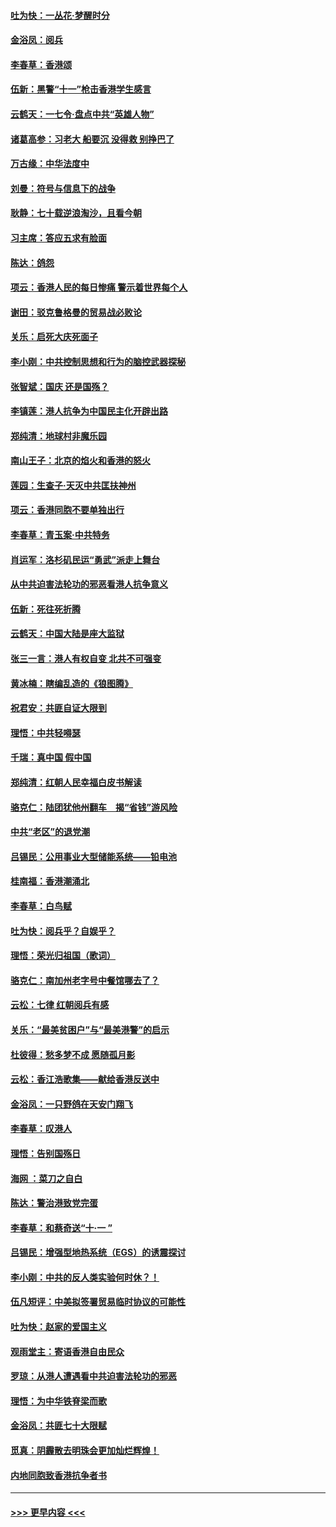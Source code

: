 #### [吐为快：一丛花‧梦醒时分](../pages/nsc993/n11567491.md?t=10041401) 
#### [金浴凤：阅兵](../pages/nsc993/n11567454.md?t=10041401) 
#### [李春草：香港颂](../pages/nsc993/n11567444.md?t=10041401) 
#### [伍新：黑警“十一”枪击香港学生感言](../pages/nsc993/n11567426.md?t=10041401) 
#### [云鹤天：一七令‧盘点中共“英雄人物”](../pages/nsc993/n11567091.md?t=10041401) 
#### [诸葛高参：习老大 船要沉 没得救 别挣巴了](../pages/nsc993/n11566976.md?t=10041401) 
#### [万古缘：中华法度中](../pages/nsc993/n11566726.md?t=10041401) 
#### [刘曼：符号与信息下的战争](../pages/nsc993/n11564655.md?t=10041401) 
#### [耿静：七十载逆浪淘沙，且看今朝](../pages/nsc993/n11564520.md?t=10041401) 
#### [习主席：答应五求有脸面](../pages/nsc993/n11563953.md?t=10041401) 
#### [陈达：鸽怨](../pages/nsc993/n11561879.md?t=10041401) 
#### [项云：香港人民的每日惨痛  警示着世界每个人](../pages/nsc993/n11559273.md?t=10041401) 
#### [谢田：驳克鲁格曼的贸易战必败论](../pages/nsc993/n11555840.md?t=10041401) 
#### [关乐：启死大庆死面子](../pages/nsc993/n11556823.md?t=10041401) 
#### [李小刚：中共控制思想和行为的脑控武器探秘](../pages/nsc993/n11556776.md?t=10041401) 
#### [张智斌：国庆  还是国殇？](../pages/nsc993/n11556617.md?t=10041401) 
#### [李镇莲：港人抗争为中国民主化开辟出路](../pages/nsc993/n11556570.md?t=10041401) 
#### [郑纯清：地球村非魔乐园](../pages/nsc993/n11555415.md?t=10041401) 
#### [南山王子：北京的焰火和香港的怒火](../pages/nsc993/n11555318.md?t=10041401) 
#### [莲园：生查子·天灭中共匡扶神州](../pages/nsc993/n11555302.md?t=10041401) 
#### [项云：香港同胞不要单独出行](../pages/nsc993/n11555276.md?t=10041401) 
#### [李春草：青玉案‧中共特务](../pages/nsc993/n11552356.md?t=10041401) 
#### [肖运军：洛杉矶民运“勇武”派走上舞台](../pages/nsc993/n11551595.md?t=10041401) 
#### [从中共迫害法轮功的邪恶看港人抗争意义](../pages/nsc993/n11540858.md?t=10041401) 
#### [伍新：死往死折腾](../pages/nsc993/n11550174.md?t=10041401) 
#### [云鹤天：中国大陆是座大监狱](../pages/nsc993/n11550155.md?t=10041401) 
#### [张三一言：港人有权自变 北共不可强变](../pages/nsc993/n11550132.md?t=10041401) 
#### [黄冰楠：瞎编乱造的《狼图腾》](../pages/nsc993/n11550082.md?t=10041401) 
#### [祝君安：共匪自证大限到](../pages/nsc993/n11550041.md?t=10041401) 
#### [理悟：中共轻嘚瑟](../pages/nsc993/n11547978.md?t=10041401) 
#### [千瑞：真中国 假中国](../pages/nsc993/n11547865.md?t=10041401) 
#### [郑纯清：红朝人民幸福白皮书解读](../pages/nsc993/n11547499.md?t=10041401) 
#### [骆克仁：陆团犹他州翻车　揭“省钱”游风险](../pages/nsc993/n11546977.md?t=10041401) 
#### [中共“老区”的退党潮](../pages/nsc993/n11545995.md?t=10041401) 
#### [吕锡民：公用事业大型储能系统——铅电池](../pages/nsc993/n11545701.md?t=10041401) 
#### [桂南福：香港潮涌北](../pages/nsc993/n11545682.md?t=10041401) 
#### [李春草：白鸟赋](../pages/nsc993/n11545663.md?t=10041401) 
#### [吐为快：阅兵乎？自娱乎？](../pages/nsc993/n11545625.md?t=10041401) 
#### [理悟：荣光归祖国（歌词）](../pages/nsc993/n11545616.md?t=10041401) 
#### [骆克仁：南加州老字号中餐馆哪去了？](../pages/nsc993/n11545120.md?t=10041401) 
#### [云松：七律 红朝阅兵有感](../pages/nsc993/n11542394.md?t=10041401) 
#### [关乐：“最美贫困户”与“最美港警”的启示](../pages/nsc993/n11542252.md?t=10041401) 
#### [杜彼得：愁多梦不成 愿随孤月影](../pages/nsc993/n11540296.md?t=10041401) 
#### [云松：香江浩歌集——献给香港反送中](../pages/nsc993/n11540149.md?t=10041401) 
#### [金浴凤：一只野鸽在天安门翔飞](../pages/nsc993/n11540280.md?t=10041401) 
#### [李春草：叹港人](../pages/nsc993/n11540119.md?t=10041401) 
#### [理悟：告别国殇日](../pages/nsc993/n11539610.md?t=10041401) 
#### [海网 ：菜刀之自白](../pages/nsc993/n11539597.md?t=10041401) 
#### [陈达：警治港致党完蛋](../pages/nsc993/n11538127.md?t=10041401) 
#### [李春草：和蔡奇送“十·一 ”](../pages/nsc993/n11537810.md?t=10041401) 
#### [吕锡民：增强型地热系统（EGS）的诱震探讨](../pages/nsc993/n11537765.md?t=10041401) 
#### [李小刚：中共的反人类实验何时休？！](../pages/nsc993/n11537669.md?t=10041401) 
#### [伍凡短评：中美拟签署贸易临时协议的可能性](../pages/nsc993/n11536773.md?t=10041401) 
#### [吐为快：赵家的爱国主义](../pages/nsc993/n11536750.md?t=10041401) 
#### [观雨堂主：寄语香港自由民众](../pages/nsc993/n11536735.md?t=10041401) 
#### [罗琼：从港人遭遇看中共迫害法轮功的邪恶](../pages/nsc993/n11507862.md?t=10041401) 
#### [理悟：为中华铁脊梁而歌](../pages/nsc993/n11534458.md?t=10041401) 
#### [金浴凤：共匪七十大限赋](../pages/nsc993/n11534434.md?t=10041401) 
#### [觅真：阴霾散去明珠会更加灿烂辉煌！](../pages/nsc993/n11531858.md?t=10041401) 
#### [内地同胞致香港抗争者书](../pages/nsc993/n11531645.md?t=10041401) 

----
#### [ >>> 更早内容 <<< ](../indexes/nsc993-earlier.md)
